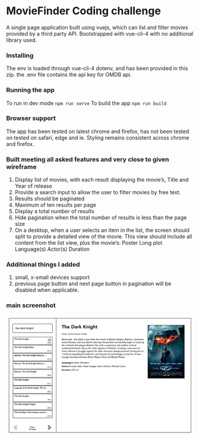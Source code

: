 # MovieFinder Coding challenge

A single page application built using vuejs, which can list and filter movies provided by a third party API.
Bootstrapped with vue-cli-4 with no additional library used.

### Installing
The env is loaded through vue-cli-4 dotenv, and has been provided in this zip. the .env file contains the api key for OMDB api.

### Running the app
To run in dev mode ````npm run serve````
To build the app  ```` npm run build ````


### Browser support
The app has been tested on latest chrome and firefox, has not been tested on tested on safari, edge and ie. 
 Styling remains consistent across chrome and firefox.


### Built meeting all asked features and very close to given wireframe

1. Display list of movies, with each result displaying the movie’s, Title and Year of release 
2. Provide a search input to allow the user to filter movies by free text.
3. Results should be paginated 
4. Maximum of ten results per page
5. Display a total number of results 
6. Hide pagination when the total number of results is less than the page size 
7. On a desktop, when a user selects an item in the list, the screen should split to provide a detailed view of the movie. This view should include all content from the list view, plus the movie’s: Poster Long plot Language(s) Actor(s) Duration 


### Additional things I added

1. small, x-small devices support 
2. previous page button and next page button in pagination will be disabled when applicable.


### main screenshot
![MovieFinder screenshot](/screenshot.png)


